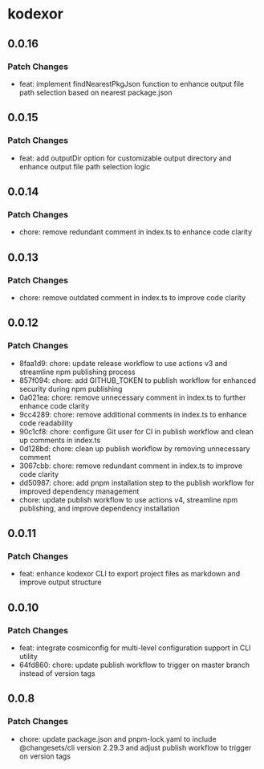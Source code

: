 # kodexor

## 0.0.16

### Patch Changes

- feat: implement findNearestPkgJson function to enhance output file path selection based on nearest package.json

## 0.0.15

### Patch Changes

- feat: add outputDir option for customizable output directory and enhance output file path selection logic

## 0.0.14

### Patch Changes

- chore: remove redundant comment in index.ts to enhance code clarity

## 0.0.13

### Patch Changes

- chore: remove outdated comment in index.ts to improve code clarity

## 0.0.12

### Patch Changes

- 8faa1d9: chore: update release workflow to use actions v3 and streamline npm publishing process
- 857f094: chore: add GITHUB_TOKEN to publish workflow for enhanced security during npm publishing
- 0a021ea: chore: remove unnecessary comment in index.ts to further enhance code clarity
- 9cc4289: chore: remove additional comments in index.ts to enhance code readability
- 90c1cf8: chore: configure Git user for CI in publish workflow and clean up comments in index.ts
- 0d128bd: chore: clean up publish workflow by removing unnecessary comment
- 3067cbb: chore: remove redundant comment in index.ts to improve code clarity
- dd50987: chore: add pnpm installation step to the publish workflow for improved dependency management
- chore: update publish workflow to use actions v4, streamline npm publishing, and improve dependency installation

## 0.0.11

### Patch Changes

- feat: enhance kodexor CLI to export project files as markdown and improve output structure

## 0.0.10

### Patch Changes

- feat: integrate cosmiconfig for multi-level configuration support in CLI utility
- 64fd860: chore: update publish workflow to trigger on master branch instead of version tags

## 0.0.8

### Patch Changes

- chore: update package.json and pnpm-lock.yaml to include @changesets/cli version 2.29.3 and adjust publish workflow to trigger on version tags

